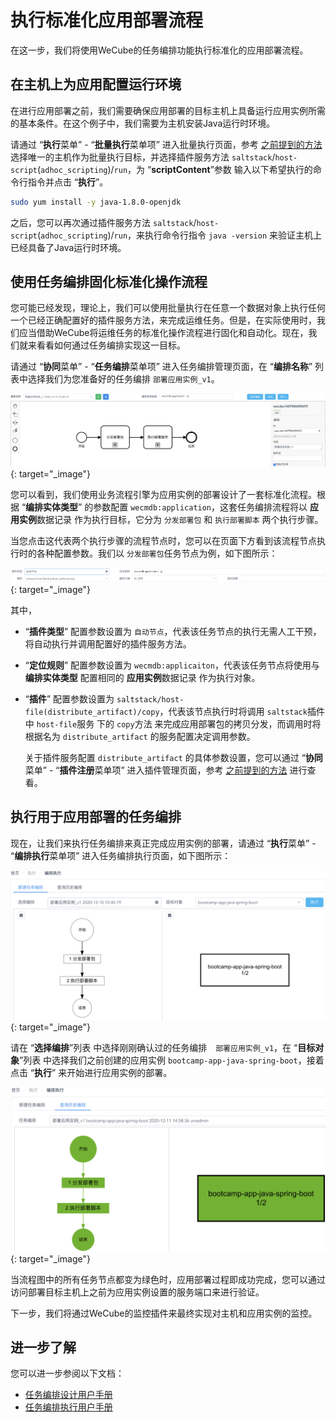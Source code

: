 # 执行标准化应用部署流程

在这一步，我们将使用WeCube的任务编排功能执行标准化的应用部署流程。


## 在主机上为应用配置运行环境

在进行应用部署之前，我们需要确保应用部署的目标主机上具备运行应用实例所需的基本条件。在这个例子中，我们需要为主机安装Java运行时环境。

请通过 “**执行**菜单” - “**批量执行**菜单项” 进入批量执行页面，参考 [之前提到的方法](bootcamp-03-explore-plugin-for-deployment.md#_4)选择唯一的主机作为批量执行目标，并选择插件服务方法 `saltstack`/`host-script`(`adhoc_scripting`)/`run`，为 “**scriptContent**”参数 输入以下希望执行的命令行指令并点击 “**执行**”。

```bash
sudo yum install -y java-1.8.0-openjdk
```

之后，您可以再次通过插件服务方法 `saltstack`/`host-script`(`adhoc_scripting`)/`run`，来执行命令行指令 `java -version` 来验证主机上已经具备了Java运行时环境。


## 使用任务编排固化标准化操作流程

您可能已经发现，理论上，我们可以使用批量执行在任意一个数据对象上执行任何一个已经正确配置好的插件服务方法，来完成运维任务。但是，在实际使用时，我们应当借助WeCube将运维任务的标准化操作流程进行固化和自动化。现在，我们就来看看如何通过任务编排实现这一目标。

请通过 “**协同**菜单” - “**任务编排**菜单项” 进入任务编排管理页面，在 “**编排名称**” 列表中选择我们为您准备好的任务编排 `部署应用实例_v1`。

[![上手指引任务编排设计](images/bootcamp/bootcamp-task-orchestration-design.png)](images/bootcamp/bootcamp-task-orchestration-design.png){: target="\_image"}

您可以看到，我们使用业务流程引擎为应用实例的部署设计了一套标准化流程。根据 “**编排实体类型**” 的参数配置 `wecmdb:application`，这套任务编排流程将以 **应用实例**数据记录 作为执行目标，它分为 `分发部署包` 和 `执行部署脚本` 两个执行步骤。

当您点击这代表两个执行步骤的流程节点时，您可以在页面下方看到该流程节点执行时的各种配置参数。我们以 `分发部署包`任务节点为例，如下图所示：

[![上手指引任务节点配置](images/bootcamp/bootcamp-task-node-config.png)](images/bootcamp/bootcamp-task-node-config.png){: target="\_image"}

其中，

- “**插件类型**” 配置参数设置为 `自动节点`，代表该任务节点的执行无需人工干预，将自动执行并调用配置好的插件服务方法。

- “**定位规则**” 配置参数设置为 `wecmdb:applicaiton`，代表该任务节点将使用与 **编排实体类型** 配置相同的 **应用实例**数据记录 作为执行对象。

- “**插件**” 配置参数设置为 `saltstack/host-file(distribute_artifact)/copy`，代表该节点执行时将调用 `saltstack`插件 中 `host-file`服务 下的 `copy`方法 来完成应用部署包的拷贝分发，而调用时将根据名为 `distribute_artifact` 的服务配置决定调用参数。

    关于插件服务配置 `distribute_artifact` 的具体参数设置，您可以通过 “**协同**菜单” - “**插件注册**菜单项” 进入插件管理页面，参考 [之前提到的方法](bootcamp-03-explore-plugin-for-deployment.md#_3) 进行查看。


## 执行用于应用部署的任务编排

现在，让我们来执行任务编排来真正完成应用实例的部署，请通过 “**执行**菜单” - “**编排执行**菜单项” 进入任务编排执行页面，如下图所示：

[![上手指引任务编排执行](images/bootcamp/bootcamp-task-orchestration-execution.png)](images/bootcamp/bootcamp-task-orchestration-execution.png){: target="\_image"}

请在 “**选择编排**”列表 中选择刚刚确认过的任务编排　`部署应用实例_v1`，在 “**目标对象**”列表 中选择我们之前创建的应用实例 `bootcamp-app-java-spring-boot`，接着点击 “**执行**” 来开始进行应用实例的部署。

[![上手指引任务编排执行完成](images/bootcamp/bootcamp-task-orchestration-execution-done.png)](images/bootcamp/bootcamp-task-orchestration-execution-done.png){: target="\_image"}

当流程图中的所有任务节点都变为绿色时，应用部署过程即成功完成，您可以通过访问部署目标主机上之前为应用实例设置的服务端口来进行验证。

下一步，我们将通过WeCube的监控插件来最终实现对主机和应用实例的监控。


## 进一步了解

您可以进一步参阅以下文档：

- [任务编排设计用户手册](manual-orchestration-design.md)
- [任务编排执行用户手册](manual-orchestration-execution.md)
